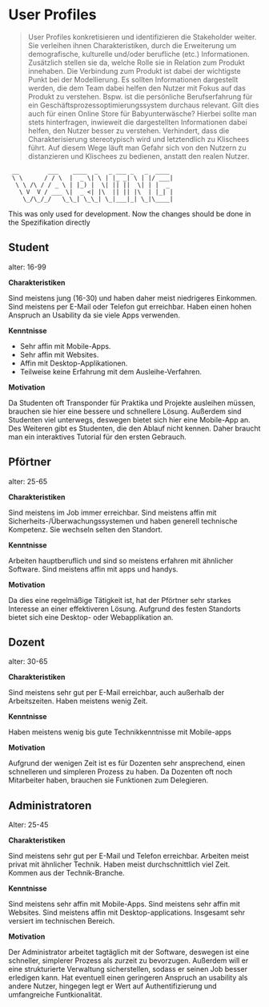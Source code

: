# User Profiles

> User Profiles konkretisieren und identifizieren die Stakeholder weiter. 
> Sie verleihen ihnen Charakteristiken, durch die Erweiterung um demografische, kulturelle und/oder berufliche (etc.) Informationen. 
> Zusätzlich stellen sie da, welche Rolle sie in Relation zum Produkt innehaben. 
> Die Verbindung zum Produkt ist dabei der wichtigste Punkt bei der Modellierung. 
> Es sollten Informationen dargestellt werden, die dem Team dabei helfen den Nutzer mit Fokus auf das Produkt zu verstehen. 
> Bspw. ist die persönliche Berufserfahrung für ein Geschäftsprozessoptimierungssystem durchaus relevant. 
> Gilt dies auch für einen Online Store für Babyunterwäsche? Hierbei sollte man stets hinterfragen, inwieweit die dargestellten Informationen dabei helfen, den Nutzer besser zu verstehen.
> Verhindert, dass die Charakterisierung stereotypisch wird und letztendlich zu Klischees führt.
> Auf diesem Wege läuft man Gefahr sich von den Nutzern zu distanzieren und Klischees zu bedienen, anstatt den realen Nutzer.
>
```
 __        ___    ____  _   _ ___ _   _  ____ 
 \ \      / / \  |  _ \| \ | |_ _| \ | |/ ___|
  \ \ /\ / / _ \ | |_) |  \| || ||  \| | |  _ 
   \ V  V / ___ \|  _ <| |\  || || |\  | |_| |
    \_/\_/_/   \_\_| \_\_| \_|___|_| \_|\____|
```

This was only used for development.
Now the changes should be done in the Spezifikation directly
  
## Student
  
alter: 16-99

__Charakteristiken__

Sind meistens jung (16-30) und haben daher meist niedrigeres Einkommen.
Sind meistens per E-Mail oder Telefon gut erreichbar.
Haben einen hohen Anspruch an Usability da sie viele Apps verwenden.

__Kenntnisse__

- Sehr affin mit Mobile-Apps.
- Sehr affin mit Websites.
- Affin mit Desktop-Applikationen.
- Teilweise keine Erfahrung mit dem Ausleihe-Verfahren.

__Motivation__

Da Studenten oft Transponder für Praktika und Projekte ausleihen müssen, brauchen sie hier eine bessere und schnellere Lösung.
Außerdem sind Studenten viel unterwegs, deswegen bietet sich hier eine Mobile-App an.
Des Weiteren gibt es Studenten, die den Ablauf nicht kennen. Daher braucht man ein interaktives Tutorial für den ersten
Gebrauch.


## Pförtner

alter: 25-65

__Charakteristiken__

Sind meistens im Job immer erreichbar.
Sind meistens affin mit Sicherheits-/Überwachungssystemen und haben generell technische Kompetenz.
Sie wechseln selten den Standort.

__Kenntnisse__

Arbeiten hauptberuflich und sind so meistens erfahren mit ähnlicher Software. 
Sind meistens affin mit apps und handys.

__Motivation__

Da dies eine regelmäßige Tätigkeit ist, hat der Pförtner sehr starkes Interesse an einer effektiveren Lösung.
Aufgrund des festen Standorts bietet sich eine Desktop- oder Webapplikation an.


## Dozent

alter: 30-65

__Charakteristiken__

Sind meistens sehr gut per E-Mail erreichbar, auch außerhalb der Arbeitszeiten.
Haben meistens wenig Zeit.

__Kenntnisse__

Haben meistens wenig bis gute Technikkenntnisse mit Mobile-apps

__Motivation__

Aufgrund der wenigen Zeit ist es für Dozenten sehr ansprechend, einen schnelleren und simpleren Prozess zu haben.
Da Dozenten oft noch Mitarbeiter haben, brauchen sie Funktionen zum Delegieren.

## Administratoren

Alter: 25-45

__Charakteristiken__

Sind meistens sehr gut per E-Mail und Telefon erreichbar.
Arbeiten meist privat mit ähnlicher Technik.
Haben meist durchschnittlich viel Zeit.
Kommen aus der Technik-Branche.

__Kenntnisse__

Sind meistens sehr affin mit Mobile-Apps.
Sind meistens sehr affin mit Websites.
Sind meistens affin mit Desktop-applications.
Insgesamt sehr versiert im technischen Bereich.

__Motivation__

Der Administrator arbeitet tagtäglich mit der Software, deswegen ist eine schneller, simplerer Prozess als zurzeit zu bevorzugen.
Außerdem will er eine strukturierte Verwaltung sicherstellen, sodass er seinen Job besser erledigen kann.
Hat eventuell einen geringeren Anspruch an usability als andere Nutzer, hingegen legt er Wert auf Authentifizierung und
umfangreiche Funtkionalität.

